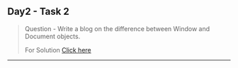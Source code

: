 ## Day2 - Task 2

> Question - Write a blog on the difference between Window and Document objects.
>
> For Solution [Click here](https://docs.google.com/document/d/13qs4CFLvWIIskHib5g7ZFEyI-yZ3yz80D6DPBDAplaE/edit?usp=sharing)

---
